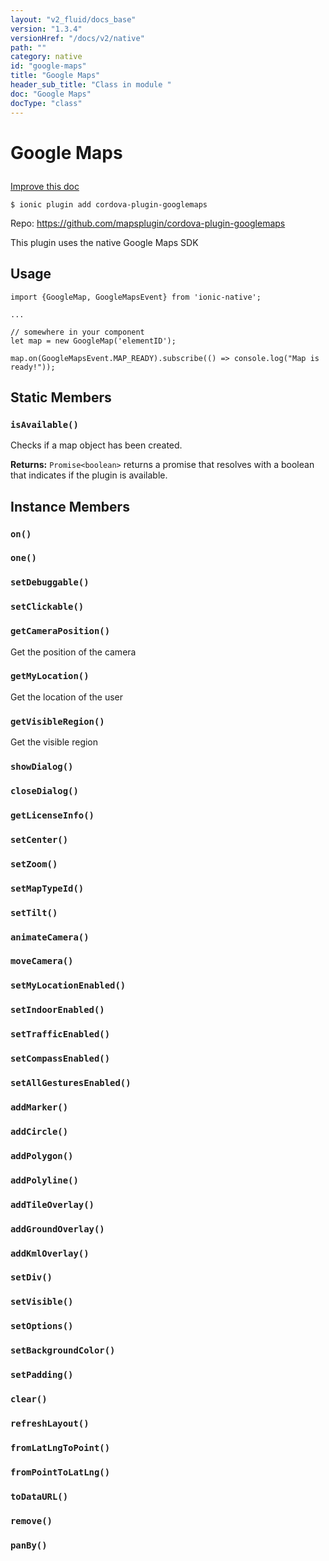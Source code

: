 ```yaml
---
layout: "v2_fluid/docs_base"
version: "1.3.4"
versionHref: "/docs/v2/native"
path: ""
category: native
id: "google-maps"
title: "Google Maps"
header_sub_title: "Class in module "
doc: "Google Maps"
docType: "class"
---
```









<h1 class="api-title">

  
  Google Maps
  

  

  

</h1>

<a class="improve-v2-docs" href="http://github.com/driftyco/ionic-native/edit/master/src/plugins/googlemaps.ts#L38">
  Improve this doc
</a>





<!-- decorators -->


<pre><code>$ ionic plugin add cordova-plugin-googlemaps</code></pre>
<p>Repo:
  <a href="https://github.com/mapsplugin/cordova-plugin-googlemaps">
    https://github.com/mapsplugin/cordova-plugin-googlemaps
  </a>
</p>

<!-- description -->

<p>This plugin uses the native Google Maps SDK</p>



<!-- @usage tag -->

<h2>Usage</h2>

<pre><code>import {GoogleMap, GoogleMapsEvent} from &#39;ionic-native&#39;;

...

// somewhere in your component
let map = new GoogleMap(&#39;elementID&#39;);

map.on(GoogleMapsEvent.MAP_READY).subscribe(() =&gt; console.log(&quot;Map is ready!&quot;));
</code></pre>




<!-- @property tags -->
<h2>Static Members</h2>
<div id="isAvailable"></div>
<h3><code>isAvailable()</code>
  
</h3>

Checks if a map object has been created.






<div class="return-value" markdown="1">
  <i class="icon ion-arrow-return-left"></i>
  <b>Returns:</b> 
<code>Promise&lt;boolean&gt;</code> returns a promise that resolves with a boolean that indicates if the plugin is available.
</div>




<!-- methods on the class -->

<h2>Instance Members</h2>

<div id="on"></div>

<h3>
  <code>on()</code>
  

</h3>












<div id="one"></div>

<h3>
  <code>one()</code>
  

</h3>












<div id="setDebuggable"></div>

<h3>
  <code>setDebuggable()</code>
  

</h3>












<div id="setClickable"></div>

<h3>
  <code>setClickable()</code>
  

</h3>












<div id="getCameraPosition"></div>

<h3>
  <code>getCameraPosition()</code>
  

</h3>

Get the position of the camera











<div id="getMyLocation"></div>

<h3>
  <code>getMyLocation()</code>
  

</h3>

Get the location of the user











<div id="getVisibleRegion"></div>

<h3>
  <code>getVisibleRegion()</code>
  

</h3>

Get the visible region











<div id="showDialog"></div>

<h3>
  <code>showDialog()</code>
  

</h3>












<div id="closeDialog"></div>

<h3>
  <code>closeDialog()</code>
  

</h3>












<div id="getLicenseInfo"></div>

<h3>
  <code>getLicenseInfo()</code>
  

</h3>












<div id="setCenter"></div>

<h3>
  <code>setCenter()</code>
  

</h3>












<div id="setZoom"></div>

<h3>
  <code>setZoom()</code>
  

</h3>












<div id="setMapTypeId"></div>

<h3>
  <code>setMapTypeId()</code>
  

</h3>












<div id="setTilt"></div>

<h3>
  <code>setTilt()</code>
  

</h3>












<div id="animateCamera"></div>

<h3>
  <code>animateCamera()</code>
  

</h3>












<div id="moveCamera"></div>

<h3>
  <code>moveCamera()</code>
  

</h3>












<div id="setMyLocationEnabled"></div>

<h3>
  <code>setMyLocationEnabled()</code>
  

</h3>












<div id="setIndoorEnabled"></div>

<h3>
  <code>setIndoorEnabled()</code>
  

</h3>












<div id="setTrafficEnabled"></div>

<h3>
  <code>setTrafficEnabled()</code>
  

</h3>












<div id="setCompassEnabled"></div>

<h3>
  <code>setCompassEnabled()</code>
  

</h3>












<div id="setAllGesturesEnabled"></div>

<h3>
  <code>setAllGesturesEnabled()</code>
  

</h3>












<div id="addMarker"></div>

<h3>
  <code>addMarker()</code>
  

</h3>












<div id="addCircle"></div>

<h3>
  <code>addCircle()</code>
  

</h3>












<div id="addPolygon"></div>

<h3>
  <code>addPolygon()</code>
  

</h3>












<div id="addPolyline"></div>

<h3>
  <code>addPolyline()</code>
  

</h3>












<div id="addTileOverlay"></div>

<h3>
  <code>addTileOverlay()</code>
  

</h3>












<div id="addGroundOverlay"></div>

<h3>
  <code>addGroundOverlay()</code>
  

</h3>












<div id="addKmlOverlay"></div>

<h3>
  <code>addKmlOverlay()</code>
  

</h3>












<div id="setDiv"></div>

<h3>
  <code>setDiv()</code>
  

</h3>












<div id="setVisible"></div>

<h3>
  <code>setVisible()</code>
  

</h3>












<div id="setOptions"></div>

<h3>
  <code>setOptions()</code>
  

</h3>












<div id="setBackgroundColor"></div>

<h3>
  <code>setBackgroundColor()</code>
  

</h3>












<div id="setPadding"></div>

<h3>
  <code>setPadding()</code>
  

</h3>












<div id="clear"></div>

<h3>
  <code>clear()</code>
  

</h3>












<div id="refreshLayout"></div>

<h3>
  <code>refreshLayout()</code>
  

</h3>












<div id="fromLatLngToPoint"></div>

<h3>
  <code>fromLatLngToPoint()</code>
  

</h3>












<div id="fromPointToLatLng"></div>

<h3>
  <code>fromPointToLatLng()</code>
  

</h3>












<div id="toDataURL"></div>

<h3>
  <code>toDataURL()</code>
  

</h3>












<div id="remove"></div>

<h3>
  <code>remove()</code>
  

</h3>












<div id="panBy"></div>

<h3>
  <code>panBy()</code>
  

</h3>












<!-- related link --><!-- end content block -->


<!-- end body block -->

